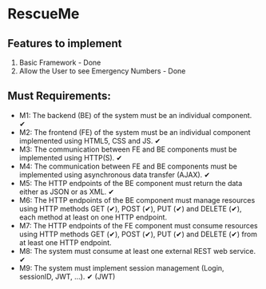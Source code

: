 # RescueMe

## Features to implement

1. Basic Framework - Done
2. Allow the User to see Emergency Numbers - Done

## Must Requirements:
- M1: The backend (BE) of the system must be an individual component. &#x2714;
- M2: The frontend (FE) of the system must be an individual component implemented using HTML5, CSS and JS. &#x2714;
- M3: The communication between FE and BE components must be implemented using HTTP(S). &#x2714;
- M4: The communication between FE and BE components must be implemented using asynchronous data transfer (AJAX). &#x2714;
- M5: The HTTP endpoints of the BE component must return the data either as JSON or as XML. &#x2714;
- M6: The HTTP endpoints of the BE component must manage resources using HTTP methods GET (&#x2714;), POST (&#x2714;), PUT (&#x2714;) and DELETE (&#x2714;), each method at least on one HTTP endpoint.
- M7: The HTTP endpoints of the FE component must consume resources using HTTP methods GET (&#x2714;), POST (&#x2714;), PUT (&#x2714;) and DELETE (&#x2714;) from at least one HTTP endpoint.
- M8: The system must consume at least one external REST web service. &#x2714;
- M9: The system must implement session management (Login, sessionID, JWT, ...). &#x2714; (JWT)
